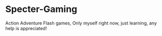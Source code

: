 Specter-Gaming
==============

Action Adventure Flash games, Only myself right now, just learning, any help is appreciated!

